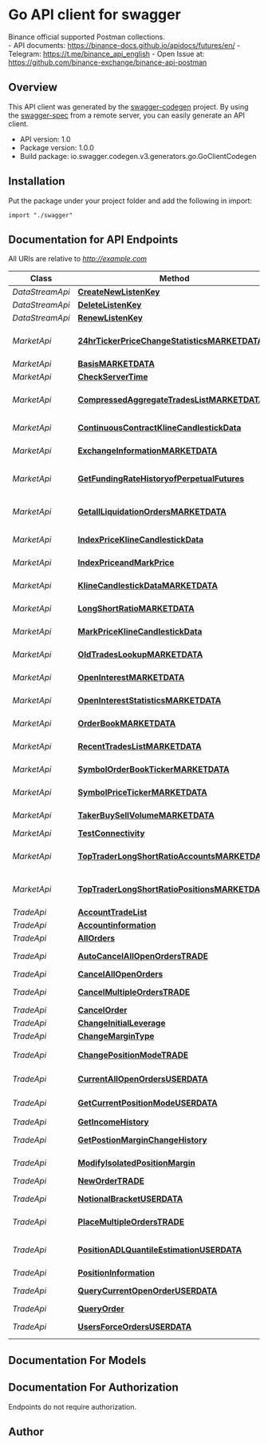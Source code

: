 # Go API client for swagger

Binance official supported Postman collections.<br/> - API documents: https://binance-docs.github.io/apidocs/futures/en/ - Telegram: https://t.me/binance_api_english - Open Issue at: https://github.com/binance-exchange/binance-api-postman

## Overview
This API client was generated by the [swagger-codegen](https://github.com/swagger-api/swagger-codegen) project.  By using the [swagger-spec](https://github.com/swagger-api/swagger-spec) from a remote server, you can easily generate an API client.

- API version: 1.0
- Package version: 1.0.0
- Build package: io.swagger.codegen.v3.generators.go.GoClientCodegen

## Installation
Put the package under your project folder and add the following in import:
```golang
import "./swagger"
```

## Documentation for API Endpoints

All URIs are relative to *http://example.com*

Class | Method | HTTP request | Description
------------ | ------------- | ------------- | -------------
*DataStreamApi* | [**CreateNewListenKey**](docs/DataStreamApi.md#createnewlistenkey) | **Post** /dapi/v1/listenKey | Create New Listen Key
*DataStreamApi* | [**DeleteListenKey**](docs/DataStreamApi.md#deletelistenkey) | **Delete** /dapi/v1/listenKey | Delete Listen Key
*DataStreamApi* | [**RenewListenKey**](docs/DataStreamApi.md#renewlistenkey) | **Put** /dapi/v1/listenKey | Renew Listen Key
*MarketApi* | [**24hrTickerPriceChangeStatisticsMARKETDATA**](docs/MarketApi.md#24hrtickerpricechangestatisticsmarketdata) | **Get** /dapi/v1/ticker/24hr | 24hr Ticker Price Change Statistics (MARKET_DATA)
*MarketApi* | [**BasisMARKETDATA**](docs/MarketApi.md#basismarketdata) | **Get** /futures/data/basis | Basis (MARKET DATA)
*MarketApi* | [**CheckServerTime**](docs/MarketApi.md#checkservertime) | **Get** /dapi/v1/time | Check Server Time
*MarketApi* | [**CompressedAggregateTradesListMARKETDATA**](docs/MarketApi.md#compressedaggregatetradeslistmarketdata) | **Get** /dapi/v1/aggTrades | Compressed/Aggregate Trades List (MARKET_DATA)
*MarketApi* | [**ContinuousContractKlineCandlestickData**](docs/MarketApi.md#continuouscontractklinecandlestickdata) | **Get** /dapi/v1/continuousKlines | Continuous Contract Kline/Candlestick Data
*MarketApi* | [**ExchangeInformationMARKETDATA**](docs/MarketApi.md#exchangeinformationmarketdata) | **Get** /dapi/v1/exchangeInfo | Exchange Information (MARKET_DATA)
*MarketApi* | [**GetFundingRateHistoryofPerpetualFutures**](docs/MarketApi.md#getfundingratehistoryofperpetualfutures) | **Get** /dapi/v1/fundingRate | Get Funding Rate History of Perpetual Futures
*MarketApi* | [**GetallLiquidationOrdersMARKETDATA**](docs/MarketApi.md#getallliquidationordersmarketdata) | **Get** /dapi/v1/allForceOrders | Get all Liquidation Orders (MARKET_DATA)
*MarketApi* | [**IndexPriceKlineCandlestickData**](docs/MarketApi.md#indexpriceklinecandlestickdata) | **Get** /dapi/v1/indexPriceKlines | Index Price Kline/Candlestick Data
*MarketApi* | [**IndexPriceandMarkPrice**](docs/MarketApi.md#indexpriceandmarkprice) | **Get** /dapi/v1/premiumIndex | Index Price and Mark Price
*MarketApi* | [**KlineCandlestickDataMARKETDATA**](docs/MarketApi.md#klinecandlestickdatamarketdata) | **Get** /dapi/v1/klines | Kline/Candlestick Data (MARKET_DATA)
*MarketApi* | [**LongShortRatioMARKETDATA**](docs/MarketApi.md#longshortratiomarketdata) | **Get** /futures/data/globalLongShortAccountRatio | Long/Short Ratio (MARKET DATA)
*MarketApi* | [**MarkPriceKlineCandlestickData**](docs/MarketApi.md#markpriceklinecandlestickdata) | **Get** /dapi/v1/markPriceKlines | Mark Price Kline/Candlestick Data
*MarketApi* | [**OldTradesLookupMARKETDATA**](docs/MarketApi.md#oldtradeslookupmarketdata) | **Get** /dapi/v1/historicalTrades | Old Trades Lookup (MARKET_DATA)
*MarketApi* | [**OpenInterestMARKETDATA**](docs/MarketApi.md#openinterestmarketdata) | **Get** /dapi/v1/openInterest | Open Interest (MARKET_DATA)
*MarketApi* | [**OpenInterestStatisticsMARKETDATA**](docs/MarketApi.md#openintereststatisticsmarketdata) | **Get** /futures/data/openInterestHist | Open Interest Statistics (MARKET DATA)
*MarketApi* | [**OrderBookMARKETDATA**](docs/MarketApi.md#orderbookmarketdata) | **Get** /dapi/v1/depth | Order Book (MARKET_DATA)
*MarketApi* | [**RecentTradesListMARKETDATA**](docs/MarketApi.md#recenttradeslistmarketdata) | **Get** /dapi/v1/trades | Recent Trades List (MARKET_DATA)
*MarketApi* | [**SymbolOrderBookTickerMARKETDATA**](docs/MarketApi.md#symbolorderbooktickermarketdata) | **Get** /dapi/v1/ticker/bookTicker | Symbol Order Book Ticker (MARKET_DATA)
*MarketApi* | [**SymbolPriceTickerMARKETDATA**](docs/MarketApi.md#symbolpricetickermarketdata) | **Get** /dapi/v1/ticker/price | Symbol Price Ticker (MARKET_DATA)
*MarketApi* | [**TakerBuySellVolumeMARKETDATA**](docs/MarketApi.md#takerbuysellvolumemarketdata) | **Get** /futures/data/takerBuySellVol | Taker Buy/Sell Volume (MARKET DATA)
*MarketApi* | [**TestConnectivity**](docs/MarketApi.md#testconnectivity) | **Get** /dapi/v1/ping | Test Connectivity
*MarketApi* | [**TopTraderLongShortRatioAccountsMARKETDATA**](docs/MarketApi.md#toptraderlongshortratioaccountsmarketdata) | **Get** /futures/data/topLongShortAccountRatio | Top Trader Long/Short Ratio (Accounts) (MARKET DATA)
*MarketApi* | [**TopTraderLongShortRatioPositionsMARKETDATA**](docs/MarketApi.md#toptraderlongshortratiopositionsmarketdata) | **Get** /futures/data/topLongShortPositionRatio | Top Trader Long/Short Ratio (Positions) (MARKET DATA)
*TradeApi* | [**AccountTradeList**](docs/TradeApi.md#accounttradelist) | **Get** /dapi/v1/userTrades | Account Trade List
*TradeApi* | [**Accountinformation**](docs/TradeApi.md#accountinformation) | **Get** /dapi/v1/account | Account information
*TradeApi* | [**AllOrders**](docs/TradeApi.md#allorders) | **Get** /dapi/v1/allOrders | All Orders
*TradeApi* | [**AutoCancelAllOpenOrdersTRADE**](docs/TradeApi.md#autocancelallopenorderstrade) | **Post** /dapi/v1/countdownCancelAll | Auto-Cancel All Open Orders (TRADE)
*TradeApi* | [**CancelAllOpenOrders**](docs/TradeApi.md#cancelallopenorders) | **Delete** /dapi/v1/allOpenOrders | Cancel All Open Orders
*TradeApi* | [**CancelMultipleOrdersTRADE**](docs/TradeApi.md#cancelmultipleorderstrade) | **Delete** /dapi/v1/batchOrders | Cancel Multiple Orders (TRADE)
*TradeApi* | [**CancelOrder**](docs/TradeApi.md#cancelorder) | **Delete** /dapi/v1/order | Cancel Order
*TradeApi* | [**ChangeInitialLeverage**](docs/TradeApi.md#changeinitialleverage) | **Post** /dapi/v1/leverage | Change Initial Leverage
*TradeApi* | [**ChangeMarginType**](docs/TradeApi.md#changemargintype) | **Post** /dapi/v1/marginType | Change Margin Type
*TradeApi* | [**ChangePositionModeTRADE**](docs/TradeApi.md#changepositionmodetrade) | **Post** /dapi/v1/positionSide/dual | Change Position Mode（TRADE）
*TradeApi* | [**CurrentAllOpenOrdersUSERDATA**](docs/TradeApi.md#currentallopenordersuserdata) | **Get** /dapi/v1/openOrders | Current All Open Orders (USER_DATA)
*TradeApi* | [**GetCurrentPositionModeUSERDATA**](docs/TradeApi.md#getcurrentpositionmodeuserdata) | **Get** /dapi/v1/positionSide/dual | Get Current Position Mode（USER_DATA）
*TradeApi* | [**GetIncomeHistory**](docs/TradeApi.md#getincomehistory) | **Get** /dapi/v1/income | Get Income History
*TradeApi* | [**GetPostionMarginChangeHistory**](docs/TradeApi.md#getpostionmarginchangehistory) | **Get** /dapi/v1/positionMargin/history | Get Postion Margin Change History
*TradeApi* | [**ModifyIsolatedPositionMargin**](docs/TradeApi.md#modifyisolatedpositionmargin) | **Post** /dapi/v1/positionMargin | Modify Isolated Position Margin
*TradeApi* | [**NewOrderTRADE**](docs/TradeApi.md#newordertrade) | **Post** /dapi/v1/order | New Order (TRADE)
*TradeApi* | [**NotionalBracketUSERDATA**](docs/TradeApi.md#notionalbracketuserdata) | **Get** /dapi/v1/leverageBracket | Notional Bracket (USER_DATA)
*TradeApi* | [**PlaceMultipleOrdersTRADE**](docs/TradeApi.md#placemultipleorderstrade) | **Post** /dapi/v1/batchOrders | Place Multiple Orders (TRADE)
*TradeApi* | [**PositionADLQuantileEstimationUSERDATA**](docs/TradeApi.md#positionadlquantileestimationuserdata) | **Get** /dapi/v1/adlQuantile | Position ADL Quantile Estimation (USER_DATA)
*TradeApi* | [**PositionInformation**](docs/TradeApi.md#positioninformation) | **Get** /dapi/v1/positionRisk | Position Information
*TradeApi* | [**QueryCurrentOpenOrderUSERDATA**](docs/TradeApi.md#querycurrentopenorderuserdata) | **Get** /dapi/v1/openOrder | Query Current Open Order (USER_DATA)
*TradeApi* | [**QueryOrder**](docs/TradeApi.md#queryorder) | **Get** /dapi/v1/order | Query Order
*TradeApi* | [**UsersForceOrdersUSERDATA**](docs/TradeApi.md#usersforceordersuserdata) | **Get** /dapi/v1/forceOrders | User&#x27;s Force Orders (USER_DATA)

## Documentation For Models


## Documentation For Authorization
 Endpoints do not require authorization.


## Author


